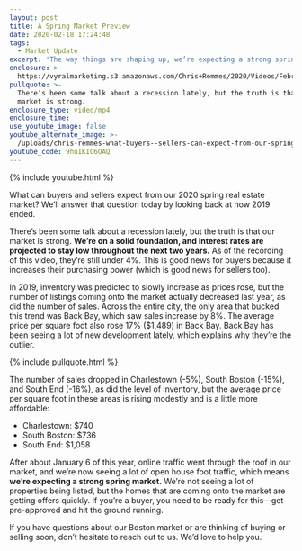 ```yaml
---
layout: post
title: A Spring Market Preview
date: 2020-02-18 17:24:48
tags:
  - Market Update
excerpt: 'The way things are shaping up, we’re expecting a strong spring market.'
enclosure: >-
  https://vyralmarketing.s3.amazonaws.com/Chris+Remmes/2020/Videos/February/A+Spring+Market+Preview.mp4
pullquote: >-
  There’s been some talk about a recession lately, but the truth is that our
  market is strong.
enclosure_type: video/mp4
enclosure_time:
use_youtube_image: false
youtube_alternate_image: >-
  /uploads/chris-remmes-what-buyers--sellers-can-expect-from-our-spring-market-youtube.jpg
youtube_code: 9huIKIO6OAQ
---
```


{% include youtube.html %}

What can buyers and sellers expect from our 2020 spring real estate market? We’ll answer that question today by looking back at how 2019 ended.&nbsp;

There’s been some talk about a recession lately, but the truth is that our market is strong. **We’re on a solid foundation, and interest rates are projected to stay low throughout the next two years.** As of the recording of this video, they’re still under 4%. This is good news for buyers because it increases their purchasing power (which is good news for sellers too).&nbsp;

In 2019, inventory was predicted to slowly increase as prices rose, but the number of listings coming onto the market actually decreased last year, as did the number of sales. Across the entire city, the only area that bucked this trend was Back Bay, which saw sales increase by 8%. The average price per square foot also rose 17% ($1,489) in Back Bay. Back Bay has been seeing a lot of new development lately, which explains why they’re the outlier.

{% include pullquote.html %}

The number of sales dropped in Charlestown (-5%), South Boston (-15%), and South End (-16%), as did the level of inventory, but the average price per square foot in these areas is rising modestly and is a little more affordable:

* Charlestown: $740
* South Boston: $736
* South End: $1,058

After about January 6 of this year, online traffic went through the roof in our market, and we’re now seeing a lot of open house foot traffic, which means **we’re expecting a strong spring market.** We’re not seeing a lot of properties being listed, but the homes that are coming onto the market are getting offers quickly. If you’re a buyer, you need to be ready for this—get pre-approved and hit the ground running.&nbsp;

If you have questions about our Boston market or are thinking of buying or selling soon, don’t hesitate to reach out to us. We’d love to help you.